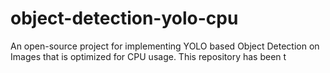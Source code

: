 # object-detection-yolo-cpu 
An open-source project for implementing YOLO based Object Detection on Images that is optimized for CPU usage. This repository has been t